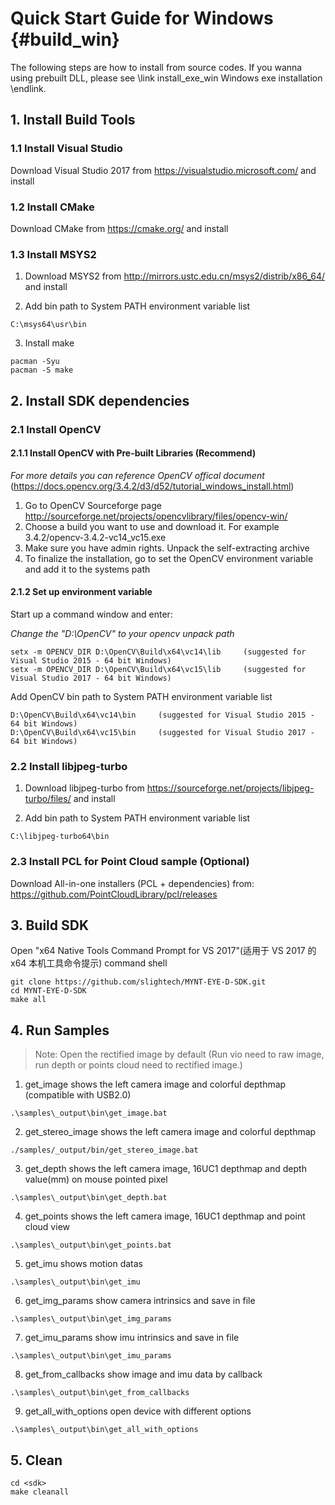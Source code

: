# Quick Start Guide for Windows {#build_win}

The following steps are how to install from source codes. If you wanna using prebuilt DLL, please see \link install_exe_win Windows exe installation \endlink.

## 1. Install Build Tools

### 1.1 Install Visual Studio

Download Visual Studio 2017 from https://visualstudio.microsoft.com/ and install

### 1.2 Install CMake

Download CMake from https://cmake.org/ and install

### 1.3 Install MSYS2

1) Download MSYS2 from http://mirrors.ustc.edu.cn/msys2/distrib/x86_64/ and install

2) Add bin path to System PATH environment variable list

```
C:\msys64\usr\bin
```

3) Install make

```
pacman -Syu
pacman -S make
```

## 2. Install SDK dependencies

### 2.1 Install OpenCV

#### 2.1.1 Install OpenCV with Pre-built Libraries (Recommend)

*For more details you can reference OpenCV offical document* (https://docs.opencv.org/3.4.2/d3/d52/tutorial_windows_install.html)

1) Go to OpenCV Sourceforge page http://sourceforge.net/projects/opencvlibrary/files/opencv-win/
2) Choose a build you want to use and download it. For example 3.4.2/opencv-3.4.2-vc14_vc15.exe
3) Make sure you have admin rights. Unpack the self-extracting archive
4) To finalize the installation, go to set the OpenCV environment variable and add it to the systems path

#### 2.1.2 Set up environment variable

Start up a command window and enter:

*Change the "D:\OpenCV" to your opencv unpack path*

```
setx -m OPENCV_DIR D:\OpenCV\Build\x64\vc14\lib     (suggested for Visual Studio 2015 - 64 bit Windows)
setx -m OPENCV_DIR D:\OpenCV\Build\x64\vc15\lib     (suggested for Visual Studio 2017 - 64 bit Windows)
```

Add OpenCV bin path to System PATH environment variable list

```
D:\OpenCV\Build\x64\vc14\bin     (suggested for Visual Studio 2015 - 64 bit Windows)
D:\OpenCV\Build\x64\vc15\bin     (suggested for Visual Studio 2017 - 64 bit Windows)
```

### 2.2 Install libjpeg-turbo

1) Download libjpeg-turbo from https://sourceforge.net/projects/libjpeg-turbo/files/ and install

2) Add bin path to System PATH environment variable list

```
C:\libjpeg-turbo64\bin
```

### 2.3 Install PCL for Point Cloud sample (Optional)

Download All-in-one installers (PCL + dependencies) from: https://github.com/PointCloudLibrary/pcl/releases

## 3. Build SDK

Open "x64 Native Tools Command Prompt for VS 2017"(适用于 VS 2017 的 x64 本机工具命令提示) command shell

```
git clone https://github.com/slightech/MYNT-EYE-D-SDK.git
cd MYNT-EYE-D-SDK
make all
```

## 4. Run Samples

> Note: Open the rectified image by default (Run vio need to raw image, run depth or points cloud need to rectified image.)

1) get_image shows the left camera image and colorful depthmap (compatible with USB2.0)

```
.\samples\_output\bin\get_image.bat
```

2) get_stereo_image shows the left camera image and colorful depthmap

```
./samples/_output/bin/get_stereo_image.bat
```

3) get_depth shows the left camera image, 16UC1 depthmap and depth value(mm) on mouse pointed pixel

```
.\samples\_output\bin\get_depth.bat
```

4) get_points shows the left camera image, 16UC1 depthmap and point cloud view

```
.\samples\_output\bin\get_points.bat
```

5) get_imu shows motion datas

```
.\samples\_output\bin\get_imu
```

6) get_img_params show camera intrinsics and save in file

```
.\samples\_output\bin\get_img_params
```

7) get_imu_params show imu intrinsics and save in file

```
.\samples\_output\bin\get_imu_params
```

8) get_from_callbacks show image and imu data by callback

```
.\samples\_output\bin\get_from_callbacks
```

9) get_all_with_options open device with different options

```
.\samples\_output\bin\get_all_with_options
```

## 5. Clean

```
cd <sdk>
make cleanall
```
